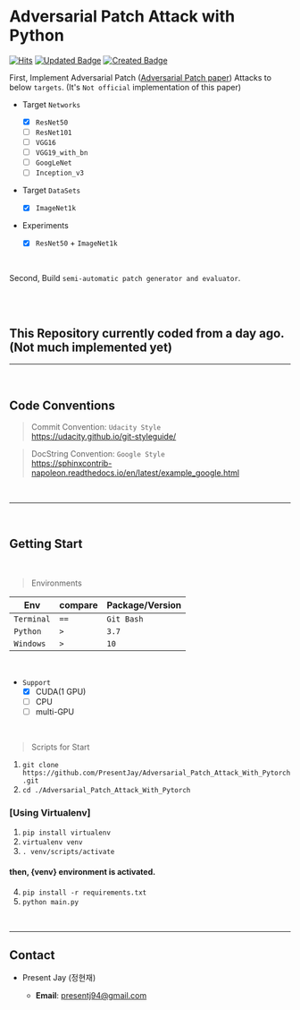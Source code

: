# Adversarial Patch Attack with Python

[![Hits](https://hits.seeyoufarm.com/api/count/incr/badge.svg?url=https%3A%2F%2Fgithub.com%2FPresentJay%2FAdversarial_Patch_Attack_With_Pytorch&count_bg=%238A3DC8&title_bg=%23555555&icon=&icon_color=%23E7E7E7&title=view+count&edge_flat=false)](https://hits.seeyoufarm.com)
[![Updated Badge](https://badges.pufler.dev/updated/PresentJay/Adversarial_Patch_Attack_With_Pytorch)](https://badges.pufler.dev)
[![Created Badge](https://badges.pufler.dev/created/PresentJay/Adversarial_Patch_Attack_With_Pytorch)](https://badges.pufler.dev)

First, Implement Adversarial Patch (<a href="https://arxiv.org/pdf/1712.09665.pdf">Adversarial Patch paper</a>) Attacks to below `targets`. (It's `Not official` implementation of this paper)

- Target `Networks`

  - [x] `ResNet50`
  - [ ] `ResNet101`
  - [ ] `VGG16`
  - [ ] `VGG19_with_bn`
  - [ ] `GoogLeNet`
  - [ ] `Inception_v3`

- Target `DataSets`

  - [x] `ImageNet1k`

- Experiments
  - [x] `ResNet50` + `ImageNet1k`

<br>

Second, Build `semi-automatic patch generator and evaluator`.

<br>
<br>

## This Repository currently coded from a day ago. (Not much implemented yet)

---

<br>

## Code Conventions

> Commit Convention: `Udacity Style`  
> https://udacity.github.io/git-styleguide/

> DocString Convention: `Google Style`  
> https://sphinxcontrib-napoleon.readthedocs.io/en/latest/example_google.html

<br>

---

<br>

## Getting Start

<br>

> Environments

| Env        | compare | Package/Version |
| ---------- | ------- | --------------- |
| `Terminal` | `==`    | `Git Bash`      |
| `Python`   | `>`     | `3.7`           |
| `Windows`  | `>`     | `10`            |

<br>

- `Support`
  - [x] CUDA(1 GPU)
  - [ ] CPU
  - [ ] multi-GPU

<br>

> Scripts for Start

1. `git clone https://github.com/PresentJay/Adversarial_Patch_Attack_With_Pytorch.git`
2. `cd ./Adversarial_Patch_Attack_With_Pytorch`

### [Using Virtualenv]

1. `pip install virtualenv`
2. `virtualenv venv`
3. `. venv/scripts/activate`

#### then, {venv} environment is activated.

4. `pip install -r requirements.txt`
5. `python main.py`

<br>

---

## Contact

- Present Jay (정현재)

  - **Email**: [presentj94@gmail.com](mailto:presentj94@gmail.com)
